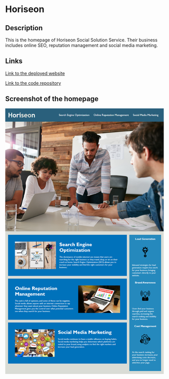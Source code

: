 # Horiseon
## Description
This is the homepage of Horiseon Social Solution Service. Their business includes online SEO, reputation management and social media marketing.
## Links
<p dir="auto"><a href="https://yanbud.github.io/Horiseon/">Link to the deployed website</a></p>
<p dir="auto"><a href="https://github.com/Yanbud/Horiseon">Link to the code repository</a></p>

## Screenshot of the homepage
<p dir="auto"><img src="assets/images/mockup.png" alt="screenshot of index.html" style="max-width: 100%;" /></p>